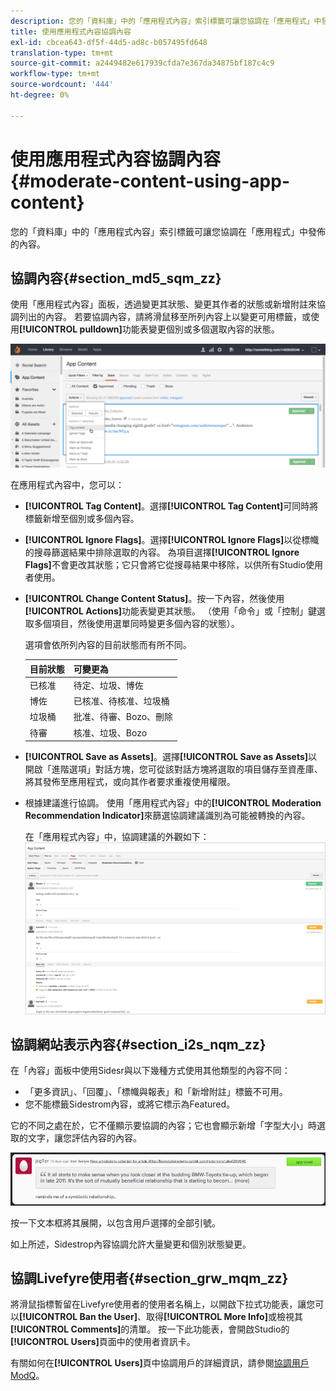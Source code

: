 ```yaml
---
description: 您的「資料庫」中的「應用程式內容」索引標籤可讓您協調在「應用程式」中發佈的內容。
title: 使用應用程式內容協調內容
exl-id: cbcea643-df5f-44d5-ad8c-b057495fd648
translation-type: tm+mt
source-git-commit: a2449482e617939cfda7e367da34875bf187c4c9
workflow-type: tm+mt
source-wordcount: '444'
ht-degree: 0%

---
```


# 使用應用程式內容協調內容{#moderate-content-using-app-content}

您的「資料庫」中的「應用程式內容」索引標籤可讓您協調在「應用程式」中發佈的內容。

## 協調內容{#section_md5_sqm_zz}

使用「應用程式內容」面板，透過變更其狀態、變更其作者的狀態或新增附註來協調列出的內容。 若要協調內容，請將滑鼠移至所列內容上以變更可用標籤，或使用&#x200B;**[!UICONTROL pulldown]**&#x200B;功能表變更個別或多個選取內容的狀態。

![](assets/PublishedActionsMenu-1024x402.png)

在應用程式內容中，您可以：

* **[!UICONTROL Tag Content]**。選擇&#x200B;**[!UICONTROL Tag Content]**&#x200B;可同時將標籤新增至個別或多個內容。

* **[!UICONTROL Ignore Flags]**。選擇&#x200B;**[!UICONTROL Ignore Flags]**&#x200B;以從標幟的搜尋篩選結果中排除選取的內容。 為項目選擇&#x200B;**[!UICONTROL Ignore Flags]**&#x200B;不會更改其狀態；它只會將它從搜尋結果中移除，以供所有Studio使用者使用。

* **[!UICONTROL Change Content Status]**。按一下內容，然後使用&#x200B;**[!UICONTROL Actions]**&#x200B;功能表變更其狀態。 （使用「命令」或「控制」鍵選取多個項目，然後使用選單同時變更多個內容的狀態）。

   選項會依所列內容的目前狀態而有所不同。

   | 目前狀態 | 可變更為 |
   |---|---|
   | 已核准 | 待定、垃圾、博佐 |
   | 博佐 | 已核准、待核准、垃圾桶 |
   | 垃圾桶 | 批准、待審、Bozo、刪除 |
   | 待審 | 核准、垃圾、Bozo |

* **[!UICONTROL Save as Assets]**。選擇&#x200B;**[!UICONTROL Save as Assets]**&#x200B;以開啟「進階選項」對話方塊，您可從該對話方塊將選取的項目儲存至資產庫、將其發佈至應用程式，或向其作者要求重複使用權限。

* 根據建議進行協調。 使用「應用程式內容」中的&#x200B;**[!UICONTROL Moderation Recommendation Indicator]**&#x200B;來篩選協調建議識別為可能被轉換的內容。

   在「應用程式內容」中，協調建議的外觀如下： ![](assets/modreco3.png)

## 協調網站表示內容{#section_i2s_nqm_zz}

在「內容」面板中使用Sidesr與以下幾種方式使用其他類型的內容不同：

* 「更多資訊」、「回覆」、「標幟與報表」和「新增附註」標籤不可用。
* 您不能標籤Sidestrom內容，或將它標示為Featured。

它的不同之處在於，它不僅顯示要協調的內容；它也會顯示新增「字型大小」時選取的文字，讓您評估內容的內容。

![](assets/SidenotesContent.png)

按一下文本框將其展開，以包含用戶選擇的全部引號。

如上所述，Sidestrop內容協調允許大量變更和個別狀態變更。

## 協調Livefyre使用者{#section_grw_mqm_zz}

將滑鼠指標暫留在Livefyre使用者的使用者名稱上，以開啟下拉式功能表，讓您可以&#x200B;**[!UICONTROL Ban the User]**、取得&#x200B;**[!UICONTROL More Info]**&#x200B;或檢視其&#x200B;**[!UICONTROL Comments]**&#x200B;的清單。 按一下此功能表，會開啟Studio的&#x200B;**[!UICONTROL Users]**&#x200B;頁面中的使用者資訊卡。

有關如何在&#x200B;**[!UICONTROL Users]**&#x200B;頁中協調用戶的詳細資訊，請參閱[協調用戶ModQ](/help/using/c-features-livefyre/c-about-moderation/t-moderate-users-modq.md#t_moderate_users_modq)。
